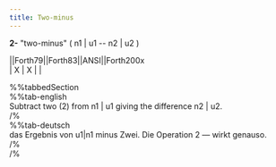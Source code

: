 ```yaml
---
title: Two-minus
---
```

__2-__ "two-minus" ( n1 | u1 -- n2 | u2 )  
  
  
  
||Forth79||Forth83||ANSI||Forth200x  
|   X    |   X    |     |  
  
  
  
%%tabbedSection  
%%tab-english  
Subtract two (2) from n1 | u1 giving the difference n2 | u2.  
/%  
%%tab-deutsch  
das Ergebnis von u1|n1 minus Zwei. Die Operation 2 — wirkt genauso.  
/%  
/%  
